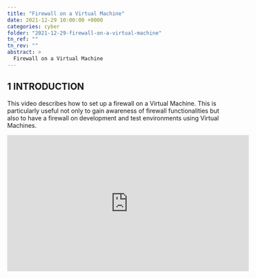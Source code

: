 ```yaml
---
title: "Firewall on a Virtual Machine"
date: 2021-12-29 10:00:00 +0000
categories: cyber
folder: "2021-12-29-firewall-on-a-virtual-machine"
tn_ref: ""
tn_rev: ""
abstract: >
  Firewall on a Virtual Machine
---
```

<script type='text/javascript' src='https://storage.ko-fi.com/cdn/widget/Widget_2.js'></script><script type='text/javascript'>kofiwidget2.init('Support Me on Ko-fi', '#29abe0', 'Z8Z37OFYG');kofiwidget2.draw();</script> 

## 1 INTRODUCTION

This video describes how to set up a firewall on a Virtual Machine. This is
particularly useful not only to gain awareness of firewall functionalities but
also to have a firewall on development and test environments using Virtual
Machines.

<iframe
  width="560" height="315"
  src="https://www.youtube.com/embed/ApZb1Eky-7g"
  title="Firewall on a Virtual Machine"
  frameborder="0"
  allow="accelerometer; autoplay; clipboard-write; encrypted-media; gyroscope; picture-in-picture" allowfullscreen>
</iframe>


